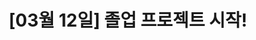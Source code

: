 ---
title: "[03월 12일] 졸업 프로젝트 시작!"
excerpt: "[03월 12일] 졸업 프로젝트 시작!"
categories: [Solution Challenge]
tags: [Solution Challenge, Project]
toc: true
toc_sticky: true
---